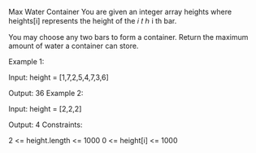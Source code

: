 Max Water Container
You are given an integer array heights where heights[i] represents the height of the 
𝑖
𝑡
ℎ
i 
th
  bar.

You may choose any two bars to form a container. Return the maximum amount of water a container can store.

Example 1:



Input: height = [1,7,2,5,4,7,3,6]

Output: 36
Example 2:

Input: height = [2,2,2]

Output: 4
Constraints:

2 <= height.length <= 1000
0 <= height[i] <= 1000
